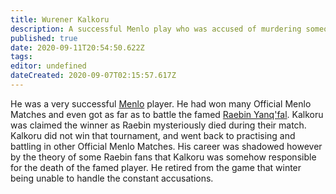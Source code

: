 ```yaml
---
title: Wurener Kalkoru
description: A successful Menlo play who was accused of murdering someone during a match.
published: true
date: 2020-09-11T20:54:50.622Z
tags: 
editor: undefined
dateCreated: 2020-09-07T02:15:57.617Z
---
```


He was a very successful [Menlo](/entertainment/menlo "wikilink") player. He had won many Official Menlo Matches and even got as far as to battle the famed [Raebin Yanq'fal](/historical-figures/raebin-yanqfal "wikilink"). Kalkoru was claimed the winner as Raebin mysteriously died during their match. Kalkoru did not win that tournament, and went back to practising and battling in other Official Menlo Matches. His career was shadowed however by the theory of some Raebin fans that Kalkoru was somehow responsible for the death of the famed player. He retired from the game that winter being unable to handle the constant accusations.
